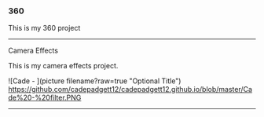 ### 360

This is my 360 project

<script src="//360.vizor.io/scripts/embed.js" data-vizorurl="https://360.vizor.io/embed/v/x6v" ></script>

***

Camera Effects

This is my camera effects project.

![Cade - ](picture filename?raw=true "Optional Title")
https://github.com/cadepadgett12/cadepadgett12.github.io/blob/master/Cade%20-%20filter.PNG

***
